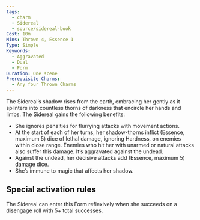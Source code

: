 ```yaml
---
tags:
  - charm
  - Sidereal
  - source/sidereal-book
Cost: 10m
Mins: Thrown 4, Essence 1
Type: Simple
Keywords:
  - Aggravated
  - Dual
  - Form
Duration: One scene
Prerequisite Charms:
  - Any four Thrown Charms
---
```

The Sidereal’s shadow rises from the earth, embracing her gently as it splinters into countless thorns of darkness that encircle her hands and limbs. The Sidereal gains the following benefits: 
-  She ignores penalties for flurrying attacks with movement actions. 
-  At the start of each of her turns, her shadow-thorns inflict (Essence, maximum 5) dice of lethal damage, ignoring Hardness, on enemies within close range. Enemies who hit her with unarmed or natural attacks also suffer this damage. It’s aggravated against the undead. 
-  Against the undead, her decisive attacks add (Essence, maximum 5) damage dice. 
-  She’s immune to magic that affects her shadow. 

## Special activation rules

The Sidereal can enter this Form reflexively when she succeeds on a disengage roll with 5+ total successes.